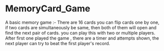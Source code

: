 # MemoryCard_Game
A basic memory game :- There are 16 cards you can flip cards one by one, if two cards are simultaneously be same, then both of them will open and find the next pair of cards.
you can play this with two or multiple players. After first one played the game , there are a timer and attempts shown, the next player can try to beat the first player's record.
